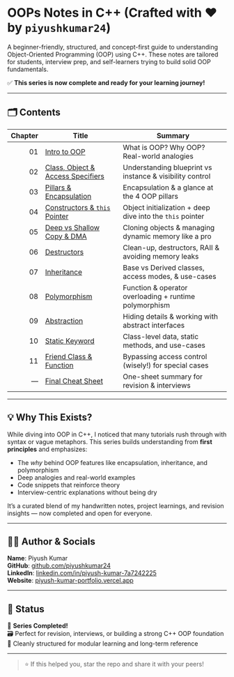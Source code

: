 # OOPs Notes in C++ (Crafted with ❤️ by `piyushkumar24`)

A beginner-friendly, structured, and concept-first guide to understanding Object-Oriented Programming (OOP) using C++. These notes are tailored for students, interview prep, and self-learners trying to build solid OOP fundamentals.

✅ **This series is now complete and ready for your learning journey!**

---

## 🗂️ Contents

| Chapter | Title                                               | Summary                                                      |
|--------:|-----------------------------------------------------|--------------------------------------------------------------|
|   01    | [Intro to OOP](https://github.com/piyushkumar24/OOPsNotes-Cpp/blob/main/Chapter%2001%3A%20Introduction%20to%20OOP's%20in%20C%2B%2B/README.md)                         | What is OOP? Why OOP? Real-world analogies                   |
|   02    | [Class, Object & Access Specifiers](./Chapter-02-Class-Obj/README.md)       | Understanding blueprint vs instance & visibility control     |
|   03    | [Pillars & Encapsulation](./Chapter-03-Pillars-Encapsulation/README.md)     | Encapsulation & a glance at the 4 OOP pillars                |
|   04    | [Constructors & `this` Pointer](./Chapter-04-Constructors/README.md)         | Object initialization + deep dive into the `this` pointer    |
|   05    | [Deep vs Shallow Copy & DMA](./Chapter-05-Copy-DMA/README.md)              | Cloning objects & managing dynamic memory like a pro         |
|   06    | [Destructors](./Chapter-06-Destructors/README.md)                           | Clean-up, destructors, RAII & avoiding memory leaks          |
|   07    | [Inheritance](./Chapter-07-Inheritance/README.md)                           | Base vs Derived classes, access modes, & use-cases           |
|   08    | [Polymorphism](./Chapter-08-Polymorphism/README.md)                         | Function & operator overloading + runtime polymorphism       |
|   09    | [Abstraction](./Chapter-09-Abstraction/README.md)                           | Hiding details & working with abstract interfaces            |
|   10    | [Static Keyword](./Chapter-10-Static/README.md)                              | Class-level data, static methods, and use-cases              |
|   11    | [Friend Class & Function](./Chapter-11-Friend/README.md)                    | Bypassing access control (wisely!) for special cases         |
|   —     | [Final Cheat Sheet](./Final-Revision-CheatSheet/README.md)                  | One-sheet summary for revision & interviews                  |

---

## 💡 Why This Exists?

While diving into OOP in C++, I noticed that many tutorials rush through with syntax or vague metaphors. This series builds understanding from **first principles** and emphasizes:

- The *why* behind OOP features like encapsulation, inheritance, and polymorphism
- Deep analogies and real-world examples
- Code snippets that reinforce theory
- Interview-centric explanations without being dry

It’s a curated blend of my handwritten notes, project learnings, and revision insights — now completed and open for everyone.

---

## 👨‍💻 Author & Socials

**Name**: Piyush Kumar  
**GitHub**: [github.com/piyushkumar24](https://github.com/piyushkumar24)  
**LinkedIn**: [linkedin.com/in/piyush-kumar-7a7242225](https://www.linkedin.com/in/piyush-kumar-7a7242225/)  
**Website**: [piyush-kumar-portfolio.vercel.app](https://piyush-kumar-portfolio.vercel.app/)

---

## 🏁 Status

🎉 **Series Completed!**  
🗃️ Perfect for revision, interviews, or building a strong C++ OOP foundation  
📌 Cleanly structured for modular learning and long-term reference  

---

> ⭐ If this helped you, star the repo and share it with your peers!
